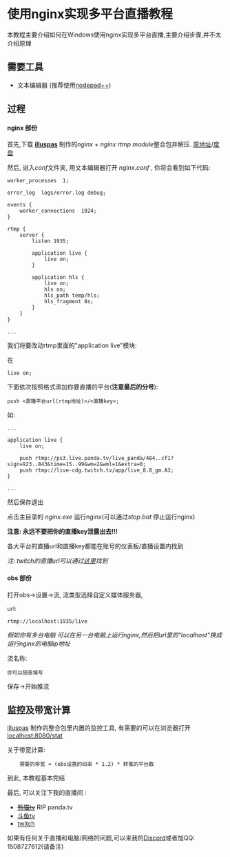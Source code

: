 
#   使用nginx实现多平台直播教程  


本教程主要介绍如何在Windows使用nginx实现多平台直播,主要介绍步骤,并不太介绍原理

## 需要工具

- 文本编辑器 (推荐使用[nodepad++][np])

##  过程

####    nginx 部份

首先,下载 **[illuspas][作者]** 制作的*nginx* + *nginx rtmp module*整合包并解压.  [原地址][git_link]/[度盘][baidu_link]

然后, 进入*conf*文件夹, 用文本编辑器打开 *nginx.conf* , 你将会看到如下代码: 

```
worker_processes  1;

error_log  logs/error.log debug;

events {
    worker_connections  1024;
}

rtmp {
    server {
        listen 1935;

        application live {
            live on;
        }
		
        application hls {
            live on;
            hls on;  
            hls_path temp/hls;  
            hls_fragment 8s;  
        }
    }
}

...
```

我们将要改动rtmp里面的"application live"模块:

在
```
live on;
```
下面依次按照格式添加你要直播的平台(**注意最后的分号**):

```
push <直播平台url(rtmp地址)>/<直播key>;
```
如:
``` 
...

application live {
    live on;

    push rtmp://ps3.live.panda.tv/live_panda/484..cf1?sign=923..843&time=15..99&wm=2&wml=1&extra=0;
    push rtmp://live-cdg.twitch.tv/app/live_8.8_gm.A3; 
}

...
```
然后保存退出

点击主目录的 *nginx.exe* 运行nginx(可以通过*stop.bat* 停止运行nginx)

**注意: 永远不要把你的直播key泄露出去!!!**

各大平台的直播url和直播key都能在账号的仪表板/直播设置内找到

*注: twitch的直播url可以通过[这里][twitch_ingest]找到*

####    obs 部份

打开obs->设置->流, 流类型选择自定义媒体服务器,

url:

    rtmp://localhost:1935/live

*假如你有多台电脑 可以在另一台电脑上运行nginx,然后把url里的"localhost"换成运行nginx的电脑ip地址*

流名称:

    你可以随意填写

保存->开始推流

##  监控及带宽计算

[illuspas][作者] 制作的整合包里内置的监控工具, 有需要的可以在浏览器打开 [localhost:8080/stat](localhost:8080/stat) 

关于带宽计算:

        需要的带宽 ≈ (obs设置的码率 * 1.2) * 转推的平台数

到此, 本教程基本完结

最后, 可以关注下我的直播间 :

-   [~~熊猫tv~~](https://panda.tv/1847357) RIP panda.tv
-   [斗鱼tv](https://www.douyu.com/5866422)
-   [twitch](https://twitch.tv/26z1a)   


如果有任何关于直播和电脑/网络的问题,可以来我的[Discord][dis]或者加QQ: 1508727612(请备注)









[np]: <https://notepad-plus-plus.org/download/>
[作者]: <https://github.com/illuspas>
[git_link]: <https://github.com/illuspas/nginx-rtmp-win32>
[baidu_link]: <https://pan.baidu.com/s/1MP-ygJehLyaBZyEBbc3dXg>
[twitch_ingest]: <https://stream.twitch.tv/ingests/>
[dis]:  <https://discord.gg/ZkJFNVZ>
